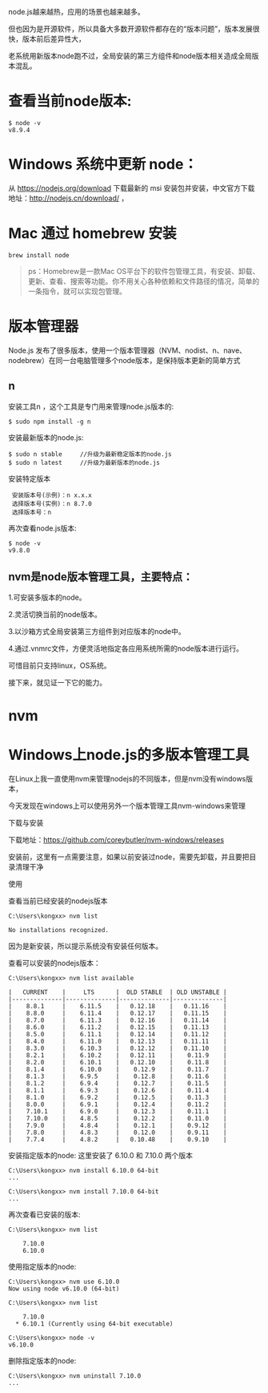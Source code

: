 

node.js越来越热，应用的场景也越来越多。

但也因为是开源软件，所以具备大多数开源软件都存在的“版本问题”，版本发展很快，版本前后差异性大，

老系统用新版本node跑不过，全局安装的第三方组件和node版本相关造成全局版本混乱。



# 查看当前node版本:
```
$ node -v
v8.9.4
```

# Windows 系统中更新 node：

从 https://nodejs.org/download 下载最新的 msi 安装包并安装，中文官方下载地址：http://nodejs.cn/download/ ，


# Mac 通过 homebrew 安装
```
brew install node
```
> ps：Homebrew是一款Mac OS平台下的软件包管理工具，有安装、卸载、更新、查看、搜索等功能。你不用关心各种依赖和文件路径的情况，简单的一条指令，就可以实现包管理。



# 版本管理器

Node.js 发布了很多版本，使用一个版本管理器（NVM、nodist、n、nave、nodebrew）在同一台电脑管理多个node版本，是保持版本更新的简单方式


## n

安装工具n ，这个工具是专门用来管理node.js版本的:
```
$ sudo npm install -g n
```


安装最新版本的node.js:
```
$ sudo n stable		//升级为最新稳定版本的node.js
$ sudo n latest		//升级为最新版本的node.js

```
安装特定版本
```
 安装版本号(示例)：n x.x.x 
 选择版本号(实例)：n 8.7.0
 选择版本号：n
```

再次查看node.js版本:
```
$ node -v
v9.8.0
```



## nvm是node版本管理工具，主要特点：

1.可安装多版本的node。

2.灵活切换当前的node版本。

3.以沙箱方式全局安装第三方组件到对应版本的node中。

4.通过.vnmrc文件，方便灵活地指定各应用系统所需的node版本进行运行。

可惜目前只支持linux，OS系统。

接下来，就见证一下它的能力。 


# nvm





# Windows上node.js的多版本管理工具

在Linux上我一直使用nvm来管理nodejs的不同版本，但是nvm没有windows版本，

今天发现在windows上可以使用另外一个版本管理工具nvm-windows来管理


下载与安装

下载地址：https://github.com/coreybutler/nvm-windows/releases

安装前，这里有一点需要注意，如果以前安装过node，需要先卸载，并且要把目录清理干净


使用

查看当前已经安装的nodejs版本
```
C:\Users\kongxx> nvm list

No installations recognized.
```
因为是新安装，所以提示系统没有安装任何版本。


查看可以安装的nodejs版本：
```
C:\Users\kongxx> nvm list available

|   CURRENT    |     LTS      |  OLD STABLE  | OLD UNSTABLE |
|--------------|--------------|--------------|--------------|
|    8.8.1     |    6.11.5    |   0.12.18    |   0.11.16    |
|    8.8.0     |    6.11.4    |   0.12.17    |   0.11.15    |
|    8.7.0     |    6.11.3    |   0.12.16    |   0.11.14    |
|    8.6.0     |    6.11.2    |   0.12.15    |   0.11.13    |
|    8.5.0     |    6.11.1    |   0.12.14    |   0.11.12    |
|    8.4.0     |    6.11.0    |   0.12.13    |   0.11.11    |
|    8.3.0     |    6.10.3    |   0.12.12    |   0.11.10    |
|    8.2.1     |    6.10.2    |   0.12.11    |    0.11.9    |
|    8.2.0     |    6.10.1    |   0.12.10    |    0.11.8    |
|    8.1.4     |    6.10.0    |    0.12.9    |    0.11.7    |
|    8.1.3     |    6.9.5     |    0.12.8    |    0.11.6    |
|    8.1.2     |    6.9.4     |    0.12.7    |    0.11.5    |
|    8.1.1     |    6.9.3     |    0.12.6    |    0.11.4    |
|    8.1.0     |    6.9.2     |    0.12.5    |    0.11.3    |
|    8.0.0     |    6.9.1     |    0.12.4    |    0.11.2    |
|    7.10.1    |    6.9.0     |    0.12.3    |    0.11.1    |
|    7.10.0    |    4.8.5     |    0.12.2    |    0.11.0    |
|    7.9.0     |    4.8.4     |    0.12.1    |    0.9.12    |
|    7.8.0     |    4.8.3     |    0.12.0    |    0.9.11    |
|    7.7.4     |    4.8.2     |   0.10.48    |    0.9.10    |
```



安装指定版本的node:
这里安装了 6.10.0 和 7.10.0 两个版本
```
C:\Users\kongxx> nvm install 6.10.0 64-bit
...

C:\Users\kongxx> nvm install 7.10.0 64-bit
...
```


再次查看已安装的版本:
```
C:\Users\kongxx> nvm list

    7.10.0
    6.10.0
```


使用指定版本的node:
```
C:\Users\kongxx> nvm use 6.10.0
Now using node v6.10.0 (64-bit)

C:\Users\kongxx> nvm list

    7.10.0
  * 6.10.1 (Currently using 64-bit executable)

C:\Users\kongxx> node -v
v6.10.0
```


删除指定版本的node:
```
C:\Users\kongxx> nvm uninstall 7.10.0
...
```